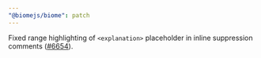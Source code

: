 ```yaml
---
"@biomejs/biome": patch
---
```


Fixed range highlighting of `<explanation>` placeholder in inline suppression comments ([#6654](https://github.com/biomejs/biome/issues/6654)).
